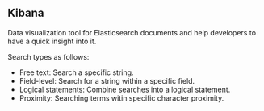 ## Kibana

Data visualization tool for Elasticsearch documents and help developers to have a quick insight into it.

Search types as follows:

- Free text: Search a specific string.
- Field-level: Search for a string within a specific field.
- Logical statements: Combine searches into a logical statement.
- Proximity: Searching terms witin specific character proximity.

